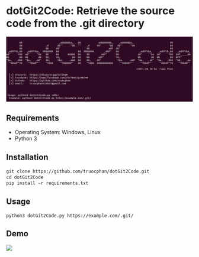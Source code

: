 # dotGit2Code: Retrieve the source code from the .git directory
<img src="https://raw.githubusercontent.com/truocphan/dotGit2Code/master/assets/dotGit2Code.png">


## Requirements
- Operating System: Windows, Linux
- Python 3

## Installation
```
git clone https://github.com/truocphan/dotGit2Code.git
cd dotGit2Code
pip install -r requirements.txt
```


## Usage
```
python3 dotGit2Code.py https://example.com/.git/
```


## Demo
[![](http://img.youtube.com/vi/UcUjl7kVDHY/0.jpg)](http://www.youtube.com/watch?v=UcUjl7kVDHY "dotGit2Code: Retrieve the source code from the .git directory")
